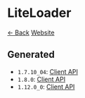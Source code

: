 # LiteLoader

[<- Back](../README.md) [Website](http://www.liteloader.com/)

## Generated  
* `1.7.10_04`: [Client API](generated/1.7.10_04/index.html)
* `1.8.0`: [Client API](generated/1.8.0/index.html)
* `1.12.0_0`: [Client API](generated/1.12.0_0/index.html)
